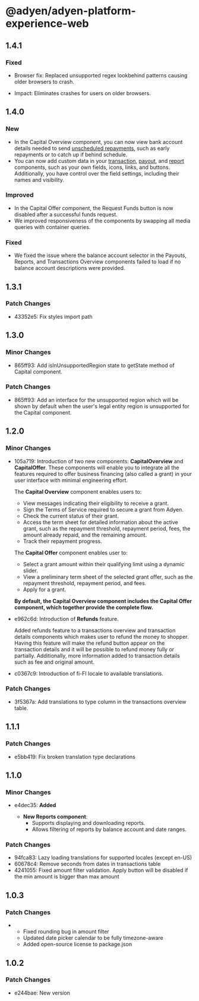 # @adyen/adyen-platform-experience-web

## 1.4.1

### Fixed

-   Browser fix: Replaced unsupported regex lookbehind patterns causing older browsers to crash.

-   Impact: Eliminates crashes for users on older browsers.

## 1.4.0

### New

-   In the Capital Overview component, you can now view bank account details needed to send [unscheduled repayments](https://docs.adyen.com/platforms/capital/capital-components/#capital-overview-component), such as early repayments or to catch up if behind schedule.
-   You can now add custom data in your [transaction](https://docs.adyen.com/platforms/build-user-dashboards/transaction-components/), [payout](https://docs.adyen.com/platforms/build-user-dashboards/payout-components/), and [report](https://docs.adyen.com/platforms/build-user-dashboards/reports-component/) components, such as your own fields, icons, links, and buttons. Additionally, you have control over the field settings, including their names and visibility.

### Improved

-   In the Capital Offer component, the Request Funds button is now disabled after a successful funds request.
-   We improved responsiveness of the components by swapping all media queries with container queries.

### Fixed

-   We fixed the issue where the balance account selector in the Payouts, Reports, and Transactions Overview components failed to load if no balance account descriptions were provided.

## 1.3.1

### Patch Changes

-   43352e5: Fix styles import path

## 1.3.0

### Minor Changes

-   865ff93: Add isInUnsupportedRegion state to getState method of Capital component.

### Patch Changes

-   865ff93: Add an interface for the unsupported region which will be shown by default when the user's legal entity region is unsupported for the Capital component.

## 1.2.0

### Minor Changes

-   105a719: Introduction of two new components: **CapitalOverview** and **CapitalOffer**. These components will enable you to integrate all the features required to offer business financing (also called a grant) in your user interface with minimal engineering effort.

    The **Capital Overview** component enables users to:

    -   View messages indicating their eligibility to receive a grant.
    -   Sign the Terms of Service required to secure a grant from Adyen.
    -   Check the current status of their grant.
    -   Access the term sheet for detailed information about the active grant, such as the repayment threshold, repayment period, fees, the amount already repaid, and the remaining amount.
    -   Track their repayment progress.

    The **Capital Offer** component enables user to:

    -   Select a grant amount within their qualifying limit using a dynamic slider.
    -   View a preliminary term sheet of the selected grant offer, such as the repayment threshold, repayment period, and fees.
    -   Apply for a grant.

    **By default, the Capital Overview component includes the Capital Offer component, which together provide the complete flow.**

-   e962c6d: Introduction of **Refunds** feature.

    Added refunds feature to a transactions overview and transaction details components which makes user to refund the money to shopper.
    Having this feature will make the refund button appear on the transaction details and it will be possible to refund money fully or partially.
    Additionally, more information added to transaction details such as fee and original amount.

-   c0367c9: Introduction of fi-FI locale to available translations.

### Patch Changes

-   3f5367a: Add translations to type column in the transactions overview table.

## 1.1.1

### Patch Changes

-   e5bb419: Fix broken translation type declarations

## 1.1.0

### Minor Changes

-   e4dec35: **Added**

    -   **New Reports component**:
        -   Supports displaying and downloading reports.
        -   Allows filtering of reports by balance account and date ranges.

### Patch Changes

-   94fca83: Lazy loading translations for supported locales (except en-US)
-   60678c4: Remove seconds from dates in transactions table
-   4241055: Fixed amount filter validation. Apply button will be disabled if the min amount is bigger than max amount

## 1.0.3

### Patch Changes

-   -   Fixed rounding bug in amount filter
    -   Updated date picker calendar to be fully timezone-aware
    -   Added open-source license to package.json

## 1.0.2

### Patch Changes

-   e244bae: New version
